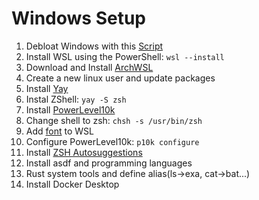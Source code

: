 # Windows Setup

1. Debloat Windows with this [Script](https://github.com/LeDragoX/Win-Debloat-Tools)
2. Install WSL using the PowerShell: `wsl --install`
3. Download and Install [ArchWSL](https://github.com/yuk7/ArchWSL)
4. Create a new linux user and update packages
5. Install [Yay](https://github.com/Jguer/yay)
6. Instal ZShell: `yay -S zsh`
7. Install [PowerLevel10k](https://github.com/romkatv/powerlevel10k#arch-linux)
8. Change shell to zsh: `chsh -s /usr/bin/zsh`
9. Add [font](https://github.com/romkatv/powerlevel10k#manual-font-installation) to WSL
10. Configure PowerLevel10k: `p10k configure`
11. Install [ZSH Autosuggestions](https://github.com/zsh-users/zsh-autosuggestions/blob/master/INSTALL.md#manual-git-clone)
12. Install asdf and programming languages
13. Rust system tools and define alias(ls->exa, cat->bat...)
14. Install Docker Desktop
